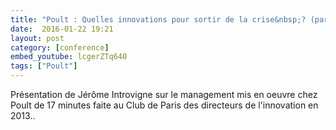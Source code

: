 ```yaml
---
title: "Poult : Quelles innovations pour sortir de la crise&nbsp;? (paris 2013)"
date:  2016-01-22 19:21
layout: post
category: [conference]
embed_youtube: lcgerZTq640
tags: ["Poult"]
---
```




Présentation de Jérôme Introvigne sur le management mis en oeuvre chez Poult de 17 minutes faite au Club de Paris des directeurs de l'innovation en 2013..
